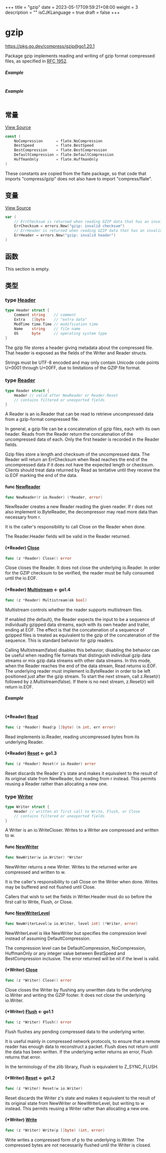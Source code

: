 +++
title = "gzip"
date = 2023-05-17T09:59:21+08:00
weight = 3
description = ""
isCJKLanguage = true
draft = false
+++
# gzip

https://pkg.go.dev/compress/gzip@go1.20.1



Package gzip implements reading and writing of gzip format compressed files, as specified in [RFC 1952](https://rfc-editor.org/rfc/rfc1952.html).

##### Example
``` go linenums="1"
```

##### Example
``` go linenums="1"
```









## 常量 

[View Source](https://cs.opensource.google/go/go/+/go1.20.1:src/compress/gzip/gzip.go;l=18)

``` go linenums="1"
const (
	NoCompression      = flate.NoCompression
	BestSpeed          = flate.BestSpeed
	BestCompression    = flate.BestCompression
	DefaultCompression = flate.DefaultCompression
	HuffmanOnly        = flate.HuffmanOnly
)
```

These constants are copied from the flate package, so that code that imports "compress/gzip" does not also have to import "compress/flate".

## 变量

[View Source](https://cs.opensource.google/go/go/+/go1.20.1:src/compress/gzip/gunzip.go;l=30)

``` go linenums="1"
var (
	// ErrChecksum is returned when reading GZIP data that has an invalid checksum.
	ErrChecksum = errors.New("gzip: invalid checksum")
	// ErrHeader is returned when reading GZIP data that has an invalid header.
	ErrHeader = errors.New("gzip: invalid header")
)
```

## 函数

This section is empty.

## 类型

### type [Header](https://cs.opensource.google/go/go/+/go1.20.1:src/compress/gzip/gunzip.go;l=52) 

``` go linenums="1"
type Header struct {
	Comment string    // comment
	Extra   []byte    // "extra data"
	ModTime time.Time // modification time
	Name    string    // file name
	OS      byte      // operating system type
}
```

The gzip file stores a header giving metadata about the compressed file. That header is exposed as the fields of the Writer and Reader structs.

Strings must be UTF-8 encoded and may only contain Unicode code points U+0001 through U+00FF, due to limitations of the GZIP file format.

### type [Reader](https://cs.opensource.google/go/go/+/go1.20.1:src/compress/gzip/gunzip.go;l=74) 

``` go linenums="1"
type Reader struct {
	Header // valid after NewReader or Reader.Reset
	// contains filtered or unexported fields
}
```

A Reader is an io.Reader that can be read to retrieve uncompressed data from a gzip-format compressed file.

In general, a gzip file can be a concatenation of gzip files, each with its own header. Reads from the Reader return the concatenation of the uncompressed data of each. Only the first header is recorded in the Reader fields.

Gzip files store a length and checksum of the uncompressed data. The Reader will return an ErrChecksum when Read reaches the end of the uncompressed data if it does not have the expected length or checksum. Clients should treat data returned by Read as tentative until they receive the io.EOF marking the end of the data.

#### func [NewReader](https://cs.opensource.google/go/go/+/go1.20.1:src/compress/gzip/gunzip.go;l=92) 

``` go linenums="1"
func NewReader(r io.Reader) (*Reader, error)
```

NewReader creates a new Reader reading the given reader. If r does not also implement io.ByteReader, the decompressor may read more data than necessary from r.

It is the caller's responsibility to call Close on the Reader when done.

The Reader.Header fields will be valid in the Reader returned.

#### (*Reader) [Close](https://cs.opensource.google/go/go/+/go1.20.1:src/compress/gzip/gunzip.go;l=290) 

``` go linenums="1"
func (z *Reader) Close() error
```

Close closes the Reader. It does not close the underlying io.Reader. In order for the GZIP checksum to be verified, the reader must be fully consumed until the io.EOF.

#### (*Reader) [Multistream](https://cs.opensource.google/go/go/+/go1.20.1:src/compress/gzip/gunzip.go;l=133)  <- go1.4

``` go linenums="1"
func (z *Reader) Multistream(ok bool)
```

Multistream controls whether the reader supports multistream files.

If enabled (the default), the Reader expects the input to be a sequence of individually gzipped data streams, each with its own header and trailer, ending at EOF. The effect is that the concatenation of a sequence of gzipped files is treated as equivalent to the gzip of the concatenation of the sequence. This is standard behavior for gzip readers.

Calling Multistream(false) disables this behavior; disabling the behavior can be useful when reading file formats that distinguish individual gzip data streams or mix gzip data streams with other data streams. In this mode, when the Reader reaches the end of the data stream, Read returns io.EOF. The underlying reader must implement io.ByteReader in order to be left positioned just after the gzip stream. To start the next stream, call z.Reset(r) followed by z.Multistream(false). If there is no next stream, z.Reset(r) will return io.EOF.

##### Example
``` go linenums="1"
```

#### (*Reader) [Read](https://cs.opensource.google/go/go/+/go1.20.1:src/compress/gzip/gunzip.go;l=246) 

``` go linenums="1"
func (z *Reader) Read(p []byte) (n int, err error)
```

Read implements io.Reader, reading uncompressed bytes from its underlying Reader.

#### (*Reader) [Reset](https://cs.opensource.google/go/go/+/go1.20.1:src/compress/gzip/gunzip.go;l=103)  <- go1.3

``` go linenums="1"
func (z *Reader) Reset(r io.Reader) error
```

Reset discards the Reader z's state and makes it equivalent to the result of its original state from NewReader, but reading from r instead. This permits reusing a Reader rather than allocating a new one.

### type [Writer](https://cs.opensource.google/go/go/+/go1.20.1:src/compress/gzip/gzip.go;l=28) 

``` go linenums="1"
type Writer struct {
	Header // written at first call to Write, Flush, or Close
	// contains filtered or unexported fields
}
```

A Writer is an io.WriteCloser. Writes to a Writer are compressed and written to w.

#### func [NewWriter](https://cs.opensource.google/go/go/+/go1.20.1:src/compress/gzip/gzip.go;l=49) 

``` go linenums="1"
func NewWriter(w io.Writer) *Writer
```

NewWriter returns a new Writer. Writes to the returned writer are compressed and written to w.

It is the caller's responsibility to call Close on the Writer when done. Writes may be buffered and not flushed until Close.

Callers that wish to set the fields in Writer.Header must do so before the first call to Write, Flush, or Close.

#### func [NewWriterLevel](https://cs.opensource.google/go/go/+/go1.20.1:src/compress/gzip/gzip.go;l=60) 

``` go linenums="1"
func NewWriterLevel(w io.Writer, level int) (*Writer, error)
```

NewWriterLevel is like NewWriter but specifies the compression level instead of assuming DefaultCompression.

The compression level can be DefaultCompression, NoCompression, HuffmanOnly or any integer value between BestSpeed and BestCompression inclusive. The error returned will be nil if the level is valid.

#### (*Writer) [Close](https://cs.opensource.google/go/go/+/go1.20.1:src/compress/gzip/gzip.go;l=228) 

``` go linenums="1"
func (z *Writer) Close() error
```

Close closes the Writer by flushing any unwritten data to the underlying io.Writer and writing the GZIP footer. It does not close the underlying io.Writer.

#### (*Writer) [Flush](https://cs.opensource.google/go/go/+/go1.20.1:src/compress/gzip/gzip.go;l=208)  <- go1.1

``` go linenums="1"
func (z *Writer) Flush() error
```

Flush flushes any pending compressed data to the underlying writer.

It is useful mainly in compressed network protocols, to ensure that a remote reader has enough data to reconstruct a packet. Flush does not return until the data has been written. If the underlying writer returns an error, Flush returns that error.

In the terminology of the zlib library, Flush is equivalent to Z_SYNC_FLUSH.

#### (*Writer) [Reset](https://cs.opensource.google/go/go/+/go1.20.1:src/compress/gzip/gzip.go;l=88)  <- go1.2

``` go linenums="1"
func (z *Writer) Reset(w io.Writer)
```

Reset discards the Writer z's state and makes it equivalent to the result of its original state from NewWriter or NewWriterLevel, but writing to w instead. This permits reusing a Writer rather than allocating a new one.

#### (*Writer) [Write](https://cs.opensource.google/go/go/+/go1.20.1:src/compress/gzip/gzip.go;l=139) 

``` go linenums="1"
func (z *Writer) Write(p []byte) (int, error)
```

Write writes a compressed form of p to the underlying io.Writer. The compressed bytes are not necessarily flushed until the Writer is closed.
